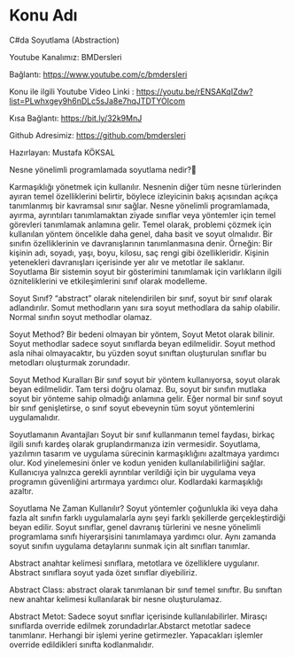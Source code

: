 # Konu Adı
C#da Soyutlama (Abstraction)

Youtube Kanalımız: BMDersleri

Bağlantı: https://www.youtube.com/c/bmdersleri​​

Konu ile ilgili Youtube Video Linki : https://youtu.be/rENSAKqIZdw?list=PLwhxgey9h6nDLc5sJa8e7hqJTDTYOIcom

Kısa Bağlantı: https://bit.ly/32k9MnJ

Github Adresimiz: https://github.com/bmdersleri

Hazırlayan: Mustafa KÖKSAL


Nesne yönelimli programlamada soyutlama nedir?

Karmaşıklığı yönetmek için kullanılır. Nesnenin diğer tüm nesne türlerinden ayıran temel özelliklerini belirtir, böylece izleyicinin bakış açısından açıkça tanımlanmış bir kavramsal sınır sağlar. Nesne yönelimli programlamada, ayırma, ayrıntıları tanımlamaktan ziyade sınıflar veya yöntemler için temel görevleri tanımlamak anlamına gelir. Temel olarak, problemi çözmek için kullanılan yöntem öncelikle daha genel, daha basit ve soyut olmalıdır.
Bir sınıfın özelliklerinin ve davranışlarının tanımlanmasına denir. Örneğin: Bir kişinin adı, soyadı, yaşı, boyu, kilosu, saç rengi gibi özellikleridir. Kişinin yetenekleri davranışları içerisinde yer alır ve metotlar ile saklanır.
Soyutlama Bir sistemin soyut bir gösterimini tanımlamak için varlıkların ilgili özniteliklerini ve etkileşimlerini sınıf olarak modelleme.

Soyut Sınıf?
“abstract” olarak nitelendirilen bir sınıf, soyut bir sınıf olarak adlandırılır. Somut methodların yanı sıra soyut methodlara da sahip olabilir. Normal sınıfın soyut methodlar olamaz.

Soyut Method?
Bir bedeni olmayan bir yöntem, Soyut Metot olarak bilinir. Soyut methodlar sadece soyut sınıflarda beyan edilmelidir. Soyut method asla nihai olmayacaktır, bu yüzden soyut sınıftan oluşturulan sınıflar bu metodları oluşturmak zorundadır.

Soyut Method Kuralları 
Bir sınıf soyut bir yöntem kullanıyorsa, soyut olarak beyan edilmelidir. Tam tersi doğru olamaz. Bu, soyut bir sınıfın mutlaka soyut bir yönteme sahip olmadığı anlamına gelir.
Eğer normal bir sınıf soyut bir sınıf genişletirse, o sınıf soyut ebeveynin tüm soyut yöntemlerini uygulamalıdır.

Soyutlamanın Avantajları 
Soyut bir sınıf kullanmanın temel faydası, birkaç ilgili sınıfı kardeş olarak gruplandırmanıza izin vermesidir.
Soyutlama, yazılımın tasarım ve uygulama sürecinin karmaşıklığını azaltmaya yardımcı olur.
Kod yinelemesini önler ve kodun yeniden kullanılabilirliğini sağlar.
Kullanıcıya yalnızca gerekli ayrıntılar verildiği için bir uygulama veya programın güvenliğini artırmaya yardımcı olur.
Kodlardaki karmaşıklığı azaltır.

Soyutlama Ne Zaman Kullanılır?
Soyut yöntemler çoğunlukla iki veya daha fazla alt sınıfın farklı uygulamalarla aynı şeyi farklı şekillerde gerçekleştirdiği beyan edilir.
Soyut sınıflar, genel davranış türlerini ve nesne yönelimli programlama sınıfı hiyerarşisini tanımlamaya yardımcı olur. Aynı zamanda soyut sınıfın uygulama detaylarını sunmak için alt sınıfları tanımlar.

Abstract anahtar kelimesi sınıflara, metotlara ve özelliklere uygulanır. Abstract sınıflara soyut yada özet sınıflar diyebiliriz.

Abstract Class: abstract olarak tanımlanan bir sınıf temel sınıftır. Bu sınıftan new anahtar kelimesi kullanılarak bir nesne oluşturulamaz.

Abstract Metot: Sadece soyut sınıflar içerisinde kullanılabilirler. Mirasçı sınıflarda override edilmek zorundadırlar.Abstarct metotlar sadece tanımlanır. Herhangi bir işlemi yerine getirmezler. Yapacakları işlemler override edildikleri sınıfta kodlanmalıdır.

